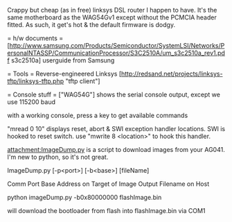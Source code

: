 Crappy but cheap (as in free) linksys DSL router I happen to have. It's
the same motherboard as the WAG54Gv1 except without the PCMCIA header
fitted. As such, it get's hot & the default firmware is dodgy.

= h/w documents =
\[<http://www.samsung.com/Products/Semiconductor/SystemLSI/Networks/PersonalNTASSP/CommunicationProcessor/S3C2510A/um_s3c2510a_rev1.pdf>
s3c2510a\] userguide from Samsung

= Tools = Reverse-engineered Linksys
\[<http://redsand.net/projects/linksys-tftp/linksys-tftp.php> "tftp
client"\]

= Console stuff = \["WAG54G"\] shows the serial console output, except
we use 115200 baud

with a working console, press a key to get available commands

"mread 0 10" displays reset, abort & SWI exception handler locations.
SWI is hooked to reset switch. use "mwrite 8 &lt;location&gt;" to hook
this handler.

<attachment:ImageDump.py> is a script to download images from your
AG041. I'm new to python, so it's not great.

ImageDump.py \[-p&lt;port&gt;\] \[-b&lt;base&gt;\] \[fileName\]

Comm Port Base Address on Target of Image Output Filename on Host

python imageDump.py -b0x80000000 flashImage.bin

will download the bootloader from flash into flashImage.bin via COM1
